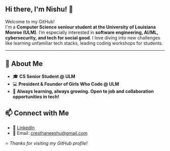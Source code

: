 
## Hi there, I'm Nishu! 👋

Welcome to my GitHub!  
I'm a **Computer Science seniour student at the University of Louisiana Monroe (ULM)**. I’m especially interested in **software engineering, AI/ML, cybersecurity, and tech for social good**. I love diving into new challenges like learning unfamiliar tech stacks, leading coding workshops for students.

---

## 🚀 About Me
- 🎓 **CS Senior Student @ ULM**  
- 💻 **President & Founder of Girls Who Code @ ULM**  
- 🌱 **Always learning, always growing. Open to job and collaboration opportunities in tech!**

## 📫 Connect with Me
- 💼 [LinkedIn](https://www.linkedin.com/in/nishushrestha)  
- 📧 Email: cresthaneeshu@gmail.com  


⭐️ *Thanks for visiting my GitHub profile!*
